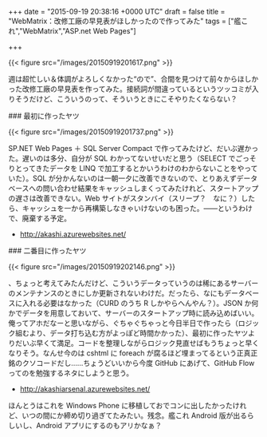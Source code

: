 
+++
date = "2015-09-19 20:38:16 +0000 UTC"
draft = false
title = "WebMatrix：改修工廠の早見表がほしかったので作ってみた"
tags = ["艦これ","WebMatrix","ASP.net Web Pages"]

+++


{{< figure src="/images/20150919201617.png"  >}}

週は超忙しい＆体調がよろしくなかった“ので”、合間を見つけて前々からほしかった改修工廠の早見表を作ってみた。接続詞が間違っているというツッコミが入りそうだけど、こういうのって、そういうときにこそやりたくならない？

<div class="section">
    ### 最初に作ったヤツ
    

{{< figure src="/images/20150919201737.png"  >}}

SP.NET Web Pages ＋ SQL Server Compact で作ってみたけど、だいぶ遅かった。遅いのは多分、自分が SQL わかってないせいだと思う（SELECT でごっそりとってきたデータを LINQ で加工するとかいうわけのわからないことをやっていた）。SQL が分かんないのは一朝一夕に改善できないので、とりあえずデータベースへの問い合わせ結果をキャッシュしまくってみたけれど、スタートアップの遅さは改善できない。Web サイトがスタンバイ（スリープ？　なに？）したら、キャッシュを一から再構築しなきゃいけないのも困った。――というわけで、廃棄する予定。

<ul>
<li><a href="http://akashi.azurewebsites.net/">http://akashi.azurewebsites.net/</a></li>
</ul>
</div>
<div class="section">
    ### 二番目に作ったヤツ
    

{{< figure src="/images/20150919202146.png"  >}}

、ちょっと考えてみたんだけど、こういうデータっていうのは稀にあるサーバーのメンテナンスのときにしか更新されないわけだ。だったら、なにもデータベースに入れる必要はなかった（CURD のうち R しかやらへんやん？）。JSON か何かでデータを用意しておいて、サーバーのスタートアップ時に読み込めばいい。俺ってアホだなーと思いながら、ぐちゃぐちゃっと今日半日で作ったら（ロジック組むより、データ打ち込む方がよっぽど時間かかった）、最初に作ったヤツよりだいぶ早くて満足。コードを整理しながらロジック見直せばもうちょっと早くなりそう。なんせ今のは cshtml に foreach が腐るほど埋まってるという正真正銘のクソコードだし……ちょうどいいから今度 GitHub にあげて、GitHub Flow ってのを勉強するネタにしようと思う。

<ul>
<li><a href="http://akashiarsenal.azurewebsites.net/">http://akashiarsenal.azurewebsites.net/</a></li>
</ul>ほんとうはこれを Windows Phone に移植しておでコンに出したかったけれど、いつの間にか締め切り過ぎてたみたい。残念。艦これ Android 版が出るらしいし、Android アプリにするのもアリかなぁ？　

</div>

